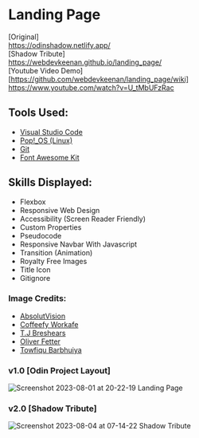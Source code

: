 # Landing Page

[Original] <br>
https://odinshadow.netlify.app/ <br>
[Shadow Tribute] <br>
https://webdevkeenan.github.io/landing_page/<br>
[Youtube Video Demo]
[https://github.com/webdevkeenan/landing_page/wiki]<br>
https://www.youtube.com/watch?v=U_tMbUFzRac

## Tools Used:
+ [Visual Studio Code](https://code.visualstudio.com/)
+ [Pop!_OS (Linux)](https://pop.system76.com/)
+ [Git](https://git-scm.com/)
+ [Font Awesome Kit](https://fontawesome.com/)

## Skills Displayed: 

+ Flexbox
+ Responsive Web Design
+ Accessibility (Screen Reader Friendly)
+ Custom Properties
+ Pseudocode 
+ Responsive Navbar With Javascript
+ Transition (Animation)
+ Royalty Free Images
+ Title Icon
+ Gitignore


### Image Credits: 

<!-- + [Ian Schneider](https://unsplash.com/photos/TamMbr4okv4?utm_source=unsplash&utm_medium=referral&utm_content=creditShareLink) <br> -->
+ [AbsolutVision](https://unsplash.com/photos/82TpEld0_e4)
+ [Coffeefy Workafe](https://unsplash.com/photos/uh0zvg5VjlA)
+ [T.J Breshears](https://unsplash.com/photos/Hi86bgXS4iE)
+ [Oliver Fetter](https://unsplash.com/photos/G6lEvBiQM9w)
+ [Towfiqu Barbhuiya](https://unsplash.com/photos/q-RyWM8uYwY)

### v1.0 [Odin Project Layout]
![Screenshot 2023-08-01 at 20-22-19 Landing Page](https://github.com/webdevkeenan/landing_page/assets/42125735/e51a7801-d852-45e9-bc4f-1999fc90ab90)
### v2.0 [Shadow Tribute]
![Screenshot 2023-08-04 at 07-14-22 Shadow Tribute](https://github.com/webdevkeenan/landing_page/assets/42125735/51e18ec4-9385-469f-905f-55719d447347)




